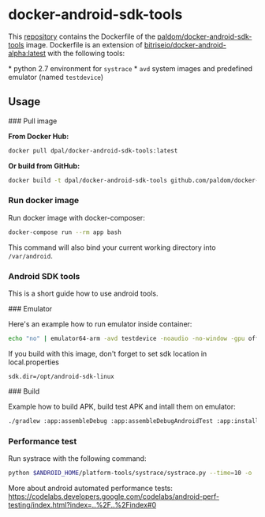 # docker-android-sdk-tools

This [repository](https://github.com/paldom/docker-android-sdk-tools) contains the Dockerfile of the [paldom/docker-android-sdk-tools](https://hub.docker.com/r/dpal/docker-android-sdk-tools/) image. Dockerfile is an extension of [bitriseio/docker-android-alpha:latest](https://hub.docker.com/r/bitriseio/docker-android-alpha/) with the following tools:

* python 2.7 environment for  ```systrace```
* ```avd``` system images and predefined emulator (named ```testdevice```)

## Usage

### Pull image

**From Docker Hub:**

```sh
docker pull dpal/docker-android-sdk-tools:latest
```

**Or build from GitHub:**

```sh
docker build -t dpal/docker-android-sdk-tools github.com/paldom/docker-android-sdk-tools
```

### Run docker image

Run docker image with docker-composer:

```sh
docker-compose run --rm app bash
```

This command will also bind your current working directory into ```/var/android```.

### Android SDK tools

This is a short guide how to use android tools.

### Emulator

Here's an example how to run emulator inside container:

```sh
echo "no" | emulator64-arm -avd testdevice -noaudio -no-window -gpu off -verbose -qemu -usbdevice tablet
```

If you build with this image, don't forget to set sdk location in local.properties

```
sdk.dir=/opt/android-sdk-linux
```

### Build

Example how to build APK, build test APK and intall them on emulator:

```sh
./gradlew :app:assembleDebug :app:assembleDebugAndroidTest :app:installDebug :app:installDebugAndroidTest
```

### Performance test

Run systrace with the following command:

```sh
python $ANDROID_HOME/platform-tools/systrace/systrace.py --time=10 -o ./trace.html gfx view res
```

More about android automated performance tests: https://codelabs.developers.google.com/codelabs/android-perf-testing/index.html?index=..%2F..%2Findex#0